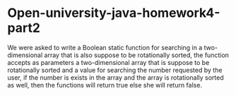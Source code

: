 # Open-university-java-homework4-part2
We were asked to write a Boolean static function for searching in a two-dimensional array that is also suppose to be rotationally sorted, the function accepts as parameters a two-dimensional array that is suppose to be rotationally sorted and a value for searching the number requested by the user, if the number is exists in the array and the array is rotationally sorted as well, then the functions will return true else she will return false.
